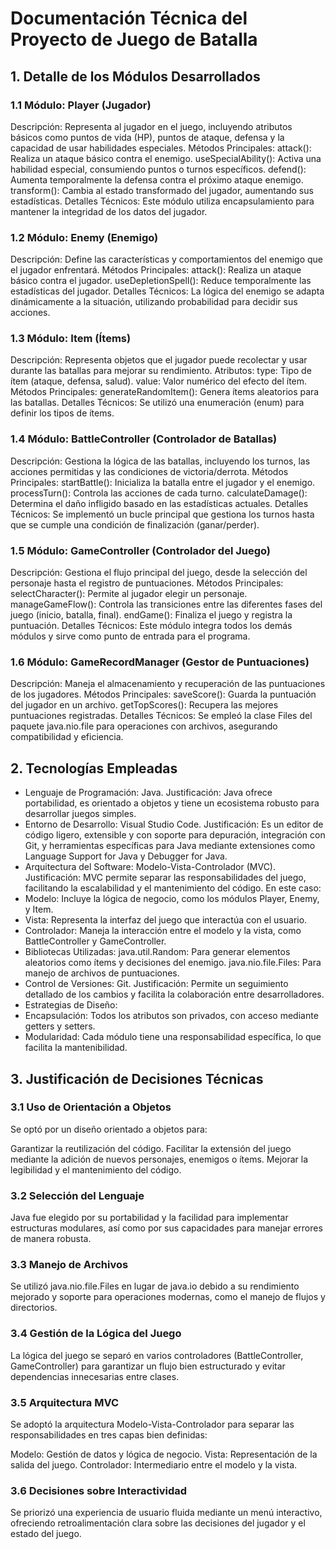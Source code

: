# Documentación Técnica del Proyecto de Juego de Batalla

## 1. Detalle de los Módulos Desarrollados

### 1.1 Módulo: Player (Jugador)
Descripción: Representa al jugador en el juego, incluyendo atributos básicos como puntos de vida (HP), puntos de ataque, defensa y la capacidad de usar habilidades especiales.
Métodos Principales:
attack(): Realiza un ataque básico contra el enemigo.
useSpecialAbility(): Activa una habilidad especial, consumiendo puntos o turnos específicos.
defend(): Aumenta temporalmente la defensa contra el próximo ataque enemigo.
transform(): Cambia al estado transformado del jugador, aumentando sus estadísticas.
Detalles Técnicos: Este módulo utiliza encapsulamiento para mantener la integridad de los datos del jugador.

### 1.2 Módulo: Enemy (Enemigo)
Descripción: Define las características y comportamientos del enemigo que el jugador enfrentará.
Métodos Principales:
attack(): Realiza un ataque básico contra el jugador.
useDepletionSpell(): Reduce temporalmente las estadísticas del jugador.
Detalles Técnicos: La lógica del enemigo se adapta dinámicamente a la situación, utilizando probabilidad para decidir sus acciones.

### 1.3 Módulo: Item (Ítems)
Descripción: Representa objetos que el jugador puede recolectar y usar durante las batallas para mejorar su rendimiento.
Atributos:
type: Tipo de ítem (ataque, defensa, salud).
value: Valor numérico del efecto del ítem.
Métodos Principales:
generateRandomItem(): Genera ítems aleatorios para las batallas.
Detalles Técnicos: Se utilizó una enumeración (enum) para definir los tipos de ítems.
### 1.4 Módulo: BattleController (Controlador de Batallas)
Descripción: Gestiona la lógica de las batallas, incluyendo los turnos, las acciones permitidas y las condiciones de victoria/derrota.
Métodos Principales:
startBattle(): Inicializa la batalla entre el jugador y el enemigo.
processTurn(): Controla las acciones de cada turno.
calculateDamage(): Determina el daño infligido basado en las estadísticas actuales.
Detalles Técnicos: Se implementó un bucle principal que gestiona los turnos hasta que se cumple una condición de finalización (ganar/perder).
### 1.5 Módulo: GameController (Controlador del Juego)
Descripción: Gestiona el flujo principal del juego, desde la selección del personaje hasta el registro de puntuaciones.
Métodos Principales:
selectCharacter(): Permite al jugador elegir un personaje.
manageGameFlow(): Controla las transiciones entre las diferentes fases del juego (inicio, batalla, final).
endGame(): Finaliza el juego y registra la puntuación.
Detalles Técnicos: Este módulo integra todos los demás módulos y sirve como punto de entrada para el programa.

### 1.6 Módulo: GameRecordManager (Gestor de Puntuaciones)
Descripción: Maneja el almacenamiento y recuperación de las puntuaciones de los jugadores.
Métodos Principales:
saveScore(): Guarda la puntuación del jugador en un archivo.
getTopScores(): Recupera las mejores puntuaciones registradas.
Detalles Técnicos: Se empleó la clase Files del paquete java.nio.file para operaciones con archivos, asegurando compatibilidad y eficiencia.

## 2. Tecnologías Empleadas

- Lenguaje de Programación: Java.
 Justificación: Java ofrece portabilidad, es orientado a objetos y tiene un ecosistema robusto para desarrollar juegos simples.
- Entorno de Desarrollo: Visual Studio Code.
 Justificación: Es un editor de código ligero, extensible y con soporte para depuración, integración con Git, y herramientas específicas para Java mediante extensiones como Language Support for Java y Debugger for Java.
- Arquitectura del Software: Modelo-Vista-Controlador (MVC).
 Justificación: MVC permite separar las responsabilidades del juego, facilitando la escalabilidad y el mantenimiento del código. En este caso:
- Modelo: Incluye la lógica de negocio, como los módulos Player, Enemy, y Item.
- Vista: Representa la interfaz del juego que interactúa con el usuario.
- Controlador: Maneja la interacción entre el modelo y la vista, como BattleController y GameController.
- Bibliotecas Utilizadas:
 java.util.Random: Para generar elementos aleatorios como ítems y decisiones del enemigo.
 java.nio.file.Files: Para manejo de archivos de puntuaciones.
- Control de Versiones: Git.
 Justificación: Permite un seguimiento detallado de los cambios y facilita la colaboración entre desarrolladores.
- Estrategias de Diseño:
- Encapsulación: Todos los atributos son privados, con acceso mediante getters y setters.
- Modularidad: Cada módulo tiene una responsabilidad específica, lo que facilita la mantenibilidad.

## 3. Justificación de Decisiones Técnicas

### 3.1 Uso de Orientación a Objetos
Se optó por un diseño orientado a objetos para:

Garantizar la reutilización del código.
Facilitar la extensión del juego mediante la adición de nuevos personajes, enemigos o ítems.
Mejorar la legibilidad y el mantenimiento del código.
### 3.2 Selección del Lenguaje
Java fue elegido por su portabilidad y la facilidad para implementar estructuras modulares, así como por sus capacidades para manejar errores de manera robusta.

### 3.3 Manejo de Archivos
Se utilizó java.nio.file.Files en lugar de java.io debido a su rendimiento mejorado y soporte para operaciones modernas, como el manejo de flujos y directorios.

### 3.4 Gestión de la Lógica del Juego
La lógica del juego se separó en varios controladores (BattleController, GameController) para garantizar un flujo bien estructurado y evitar dependencias innecesarias entre clases.

### 3.5 Arquitectura MVC
Se adoptó la arquitectura Modelo-Vista-Controlador para separar las responsabilidades en tres capas bien definidas:

Modelo: Gestión de datos y lógica de negocio.
Vista: Representación de la salida del juego.
Controlador: Intermediario entre el modelo y la vista.

### 3.6 Decisiones sobre Interactividad
Se priorizó una experiencia de usuario fluida mediante un menú interactivo, ofreciendo retroalimentación clara sobre las decisiones del jugador y el estado del juego.